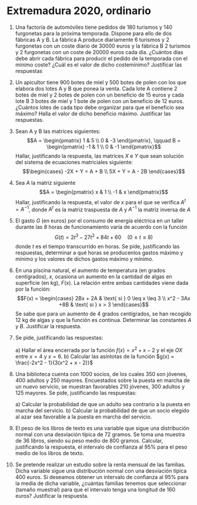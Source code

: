 # Extremadura 2020, ordinario

1.  Una factoría de automóviles tiene pedidos de 180 turismos y 140
    furgonetas para la próxima temporada. Dispone para ello de dos
    fábricas A y B. La fábrica A produce diariamente 6 turismos y 2
    furgonetas con un coste diario de 30000 euros y la fábrica B 2
    turismos y 2 furgonetas con un coste de 20000 euros cada día.
    ¿Cuántos días debe abrir cada fábrica para producir el pedido de la
    temporada con el mínimo coste? ¿Cuál es el valor de dicho
    costemínimo? Justificar las respuestas

2.  Un apicultor tiene 900 botes de miel y 500 botes de polen con los
    que elabora dos lotes A y B que ponea la venta. Cada lote A contiene
    2 botes de miel y 2 botes de polen con un beneficio de 15 euros y
    cada lote B 3 botes de miel y 1 bote de polen con un beneficio de 12
    euros. ¿Cuántos lotes de cada tipo debe organizar para que el
    beneficio sea máximo? Halla el valor de dicho beneficio máximo.
    Justificar las respuestas.

3.  Sean A y B las matrices siguientes: $$A = \begin{pmatrix}
        1 & 5 \\
        0 & -3
    \end{pmatrix}, \qquad
    B = \begin{pmatrix}
        -1 & 1 \\
        0  & -1
    \end{pmatrix}$$ Hallar, justificando la respuesta, las matrices $X$
    e $Y$ que sean solución del sistema de ecuaciones matriciales
    siguiente: $$\begin{cases}
        -2X + Y = A + B \\
        5X + Y = A - 2B
    \end{cases}$$

4.  Sea $A$ la matriz siguiente $$A = \begin{pmatrix}
        x & 1 \\
        -1 & x
    \end{pmatrix}$$ Hallar, justificando la respuesta, el valor de $x$
    para el que se verifica $A^t = A^{-1}$, donde $A^t$ es la matriz
    traspuesta de $A$ y $A^{-1}$ la matriz inversa de $A$

5.  El gasto $G$ (en euros) por el consumo de energía eléctrica en un
    taller durante las 8 horas de funcionamiento varía de acuerdo con la
    función $$G(t) = 2t^3 - 27t^2 + 84t + 60 \quad (0 \leq t \leq 8)$$
    donde $t$ es el tiempo transcurrido en horas. Se pide, justificando
    las respuestas, determinar a qué horas se producenlos gastos máximo
    y mínimo y los valores de dichos gastos máximo y mínimo.

6.  En una piscina natural, el aumento de temperatura (en grados
    centígrados), $x$, ocasiona un aumento en la cantidad de algas en
    superficie (en kg), $F(x)$. La relación entre ambas cantidades viene
    dada por la función: $$F(x) = \begin{cases}
        2Bx + 2A        & \text{ si } 0 \leq x \leq 3 \\
        x^2 - 3Ax +8B   & \text{ si } x > 3
    \end{cases}$$ Se sabe que para un aumento de 4 grados centígrados,
    se han recogido 12 kg de algas y que la función es continua.
    Determinar las constantes $A$ y $B$. Justificar la respuesta.

7.  Se pide, justificando las respuestas:

    a)  Hallar el área encerrada por la función $f(x) = x^2 + x - 2$ y
        el eje $OX$ entre $x = 4$ y $x = 6$.
    b)  Calcular las asíntotas de la función $g(x) =
        \frac{-2x^2 - 1}{3(x^2 + x - 2)}$

8.  Una biblioteca cuenta con 1000 socios, de los cuales 350 son
    jóvenes, 400 adultos y 250 mayores. Encuestados sobre la puesta en
    marcha de un nuevo servicio, se muestran favorables 210 jóvenes, 300
    adultos y 125 mayores. Se pide, justificando las respuestas:

    a)  Calcular la probabilidad de que un adulto sea contrario a la
        puesta en marcha del servicio.
    b)  Calcular la probabilidad de que un socio elegido al azar sea
        favorable a la puesta en marcha del servicio.

9.  El peso de los libros de texto es una variable que sigue una
    distribución normal con una desviación típica de 72 gramos. Se toma
    una muestra de 36 libros, siendo su peso medio de 800 gramos.
    Calcular, justificando la respuesta, el intervalo de confianza al
    95% para el peso medio de los libros de texto.

10. Se pretende realizar un estudio sobre la renta mensual de las
    familias. Dicha variable sigue una distribución normal con una
    desviación típica 400 euros. Si deseamos obtener un intervalo de
    confianza al 95% para la media de dicha variable, ¿cuántas familias
    tenemos que seleccionar (tamaño muestral) para que el intervalo
    tenga una longitud de 160 euros? Justificar la respuesta.
